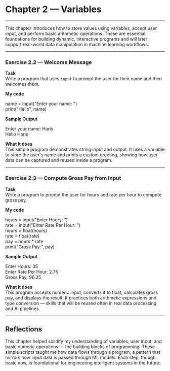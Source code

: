 # Chapter 2 — Variables

---

This chapter introduces how to store values using variables, accept user input, and perform basic arithmetic operations. These are essential foundations for building dynamic, interactive programs and will later support real-world data manipulation in machine learning workflows.

---

### Exercise 2.2 — Welcome Message

**Task**  
Write a program that uses `input` to prompt the user for their name and then welcomes them.

**My code**

name = input("Enter your name: ")  
print("Hello", name)

**Sample Output**

Enter your name: Haris  
Hello Haris

**What it does**  
This simple program demonstrates string input and output. It uses a variable to store the user's name and prints a custom greeting, showing how user data can be captured and reused inside a program.

---

### Exercise 2.3 — Compute Gross Pay from Input

**Task**  
Write a program to prompt the user for hours and rate per hour to compute gross pay.

**My code**

hours = input("Enter Hours: ")  
rate = input("Enter Rate Per Hour: ")  
hours = float(hours)  
rate = float(rate)  
pay = hours * rate  
print("Gross Pay:", pay)

**Sample Output**

Enter Hours: 35  
Enter Rate Per Hour: 2.75  
Gross Pay: 96.25

**What it does**  
This program accepts numeric input, converts it to float, calculates gross pay, and displays the result. It practices both arithmetic expressions and type conversion — skills that will be reused often in real data processing and AI pipelines.

---

## Reflections

This chapter helped solidify my understanding of variables, user input, and basic numeric operations — the building blocks of programming. These simple scripts taught me how data flows through a program, a pattern that mirrors how input data is passed through ML models. Each step, though basic now, is foundational for engineering intelligent systems in the future.